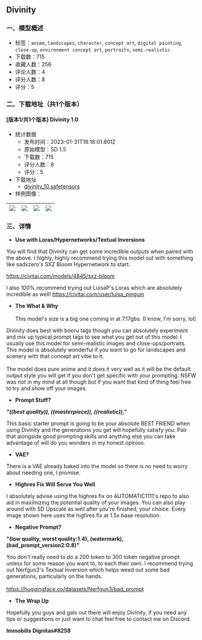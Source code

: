 ## Divinity
### 一、模型概述

- 标签：`anime`, `landscapes`, `character`, `concept art`, `digital painting`, `close-up`, `environment concept art`, `portraits`, `semi-realistic`
- 下载数：715
- 收藏人数：256
- 评论人数：4
- 评分人数：8
- 评分：5

### 二、下载地址（共1个版本）

#### [版本1/共1个版本] Divinity 1.0

- 统计数据
  - 发布时间：2023-01-31T18:18:01.801Z
  - 原始模型：SD 1.5
  - 下载数：715
  - 评分人数：8
  - 评分：5
- 下载地址
  - [divinity_10.safetensors](https://civitai.com/api/download/models/6942)
- 样例图像：

| <img src="https://image.civitai.com/xG1nkqKTMzGDvpLrqFT7WA/f9a34594-1f6a-4722-9d46-782ce279ea00/width=450/63572.jpeg" /> | <img src="https://image.civitai.com/xG1nkqKTMzGDvpLrqFT7WA/c5a454ec-3343-415c-edfb-5623c1a3fd00/width=450/63669.jpeg" /> | <img src="https://image.civitai.com/xG1nkqKTMzGDvpLrqFT7WA/0aad019d-209d-4a4f-31a2-8227991dd600/width=450/63620.jpeg" /> | <img src="https://image.civitai.com/xG1nkqKTMzGDvpLrqFT7WA/5b1e0f66-3c84-4920-df76-cc7557da7d00/width=450/63603.jpeg" /> |
| ---- | ---- | ---- | ---- |


### 三、详情
<ul><li><p><strong>Use with Loras/Hypernetworks/Textual Inversions</strong></p></li></ul><p></p><p>You will find that Divinity can get some incredible outputs when paired with the above. I highly, highly recommend trying this model out with something like sadxzero's SXZ Bloom Hypernetwork to start:</p><p></p><p><a target="_blank" rel="ugc" href="https://civitai.com/models/4845/sxz-bloom">https://civitai.com/models/4845/sxz-bloom</a></p><p></p><p>I also 100% recommend trying out LuisaP's Loras which are absolutely incredible as well! <a target="_blank" rel="ugc" href="https://civitai.com/user/luisa_pinguin">https://civitai.com/user/luisa_pinguin</a></p><p></p><ul><li><p><strong>The What &amp; Why</strong><br /><br />This model's size is a big one coming in at 7.17gbs. (I know, I'm sorry, lol)</p></li></ul><p></p><p>Divinity does best with booru tags though you can absolutely experiment and mix up typical prompt tags to see what you get out of this model. I usually use this model for semi-realistic images and close-ups/portraits. This model is absolutely wonderful if you want to go for landscapes and scenery with that concept art vibe to it.<br /><br />The model does pure anime and it does it very well as it will be the default output style you will get if you don't get specific with your prompting. NSFW was not in my mind at all though but if you want that kind of thing feel free to try and show off your images.</p><p></p><ul><li><p><strong>Prompt Stuff?</strong></p></li></ul><p></p><p></p><p><strong><em>"((best quality)), ((masterpiece)), ((realistic)),"</em></strong></p><p></p><p>This basic starter prompt is going to be your absolute BEST FRIEND when using Divinity and the generations you get will hopefully satisfy you. Pair that alongside good prompting skills and anything else you can take advantage of will do you wonders in my honest opinion.</p><p></p><ul><li><p><strong>VAE?</strong></p></li></ul><p></p><p></p><p>There is a VAE already baked into the model so there is no need to worry about needing one, I promise.</p><p></p><ul><li><p><strong>Highres Fix Will Serve You Well</strong></p></li></ul><p></p><p></p><p>I absolutely advise using the highres fix on AUTOMATIC1111's repo to also aid in maximizing the potential quality of your images. You can also play around with SD Upscale as well after you're finished, your choice. Every image shown here uses the highres fix at 1.5x base resolution.</p><p></p><ul><li><p><strong>Negative Prompt?</strong></p></li></ul><p></p><p></p><p><strong>"(low quality, worst quality:1.4), (watermark), (bad_prompt_version2:0.8)"</strong></p><p></p><p></p><p>You don't really need to do a 200 token to 300 token negative prompt unless for some reason you want to, to each their own. I recommend trying out Nerfgun3's Textual Inversion which helps weed out some bad generations, particularly on the hands. <br /><br /><a target="_blank" rel="ugc" href="https://huggingface.co/datasets/Nerfgun3/bad_prompt">https://huggingface.co/datasets/Nerfgun3/bad_prompt</a></p><p></p><ul><li><p><strong>The Wrap Up</strong></p></li></ul><p></p><p></p><p>Hopefully you guys and gals out there will enjoy Divinity, if you need any tips or suggestions or just want to chat feel free to contact me on Discord.</p><p></p><p></p><p><strong>Immobilis Dignitas#8258</strong></p>